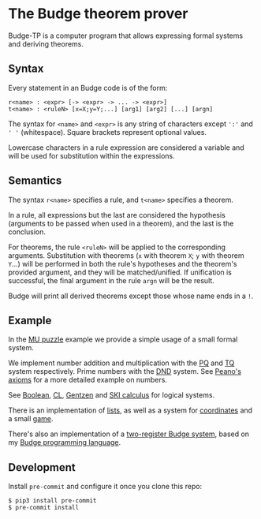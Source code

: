 # The Budge theorem prover

Budge-TP is a computer program that allows expressing formal systems and deriving theorems.

## Syntax

Every statement in an Budge code is of the form:

```
r<name> : <expr> [-> <expr> -> ... -> <expr>]
t<name> : <ruleN> [x=X;y=Y;...] [arg1] [arg2] [...] [argn]
```

The syntax for `<name>` and `<expr>` is any string of characters except `':'` and `' '` (whitespace). Square brackets represent optional values.

Lowercase characters in a rule expression are considered a variable and will be used for substitution within the expressions.

## Semantics

The syntax `r<name>` specifies a rule, and `t<name>` specifies a theorem.

In a rule, all expressions but the last are considered the hypothesis (arguments to be passed when used in a theorem), and the last is the conclusion.

For theorems, the rule `<ruleN>` will be applied to the corresponding arguments. Substitution with theorems (`x` with theorem `X`; `y` with theorem `Y`...) will be performed in both the rule's hypotheses and the theorem's provided argument, and they will be matched/unified. If unification is successful, the final argument in the rule `argn` will be the result.

Budge will print all derived theorems except those whose name ends in a `!`.

## Example

In the [MU puzzle](./examples/miu.btp) example we provide a simple usage of a small formal system.

We implement number addition and multiplication with the [PQ](./examples/pq.btp) and [TQ](examples/tq.btp) system respectively. Prime numbers with the [DND](examples/dnd.btp) system. See [Peano's axioms](./examples/peano.btp) for a more detailed example on numbers.

See [Boolean](./examples/boolean.btp), [CL](./examples/cl.btp), [Gentzen](./examples/gentzen.btp) and [SKI calculus](./examples/ski.btp) for logical systems.

There is an implementation of [lists](examples/list.btp), as well as a system for [coordinates](./examples/coord.btp) and a small [game](./examples/coordgame.btp).

There's also an implementation of a [two-register Budge system](./examples/budge-pl.btp), based on my [Budge programming language](https://github.com/bor0/budge).

## Development

Install `pre-commit` and configure it once you clone this repo:

```
$ pip3 install pre-commit
$ pre-commit install
```
